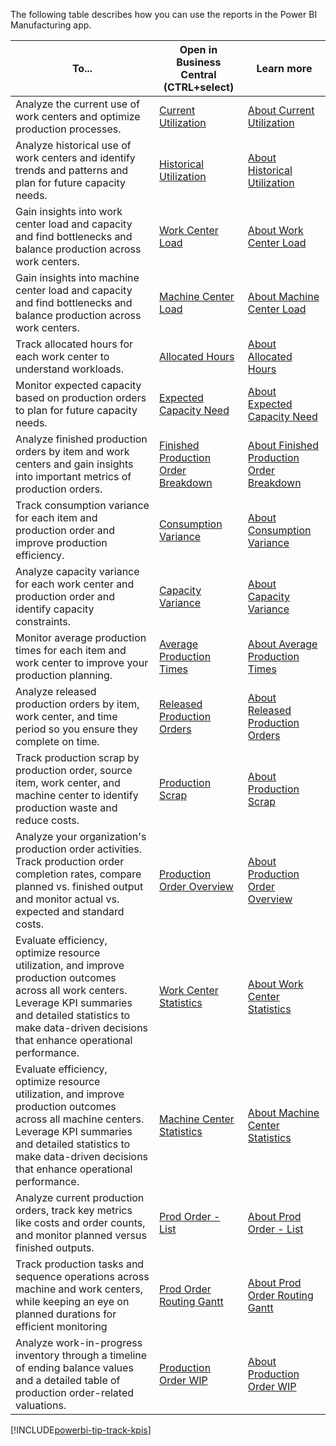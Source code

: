 The following table describes how you can use the reports in the Power BI Manufacturing app.

|To... | Open in Business Central (CTRL+select) | Learn more |
|------|---------------------------------------|----------- |
| Analyze the current use of work centers and optimize production processes. | [Current Utilization](https://businesscentral.dynamics.com?page=37040) | [About Current Utilization](../manufacturing-powerbi-current-utilization.md) |
| Analyze historical use of work centers and identify trends and patterns and plan for future capacity needs. | [Historical Utilization](https://businesscentral.dynamics.com?page=37041) | [About Historical Utilization](../manufacturing-powerbi-historical-utilization.md) |
| Gain insights into work center load and capacity and find bottlenecks and balance production across work centers. | [Work Center Load](https://businesscentral.dynamics.com?page=37042) | [About Work Center Load](../manufacturing-powerbi-work-center-load.md) |
| Gain insights into machine center load and capacity and find bottlenecks and balance production across work centers. | [Machine Center Load](https://businesscentral.dynamics.com?page=) | [About Machine Center Load](../manufacturing-powerbi-machine-center-load.md) |
| Track allocated hours for each work center to understand workloads. | [Allocated Hours](https://businesscentral.dynamics.com?page=37043) | [About Allocated Hours](../manufacturing-powerbi-allocated-hours.md) |
| Monitor expected capacity based on production orders to plan for future capacity needs. | [Expected Capacity Need](https://businesscentral.dynamics.com?page=37044) | [About Expected Capacity Need](../manufacturing-powerbi-expected-capacity-need.md) |
| Analyze finished production orders by item and work centers and gain insights into important metrics of production orders. | [Finished Production Order Breakdown](https://businesscentral.dynamics.com?page=37045) | [About Finished Production Order Breakdown](../manufacturing-powerbi-finished-production-order-breakdown.md) |
| Track consumption variance for each item and production order and improve production efficiency. | [Consumption Variance](https://businesscentral.dynamics.com?page=37046) | [About Consumption Variance](../manufacturing-powerbi-consumption-variance.md) |
| Analyze capacity variance for each work center and production order and identify capacity constraints. | [Capacity Variance](https://businesscentral.dynamics.com?page=37047) | [About Capacity Variance](../manufacturing-powerbi-capacity-variance.md) |
| Monitor average production times for each item and work center to improve your production planning. | [Average Production Times](https://businesscentral.dynamics.com?page=37048) | [About Average Production Times](../manufacturing-powerbi-average-production-times.md) |
| Analyze released production orders by item, work center, and time period so you ensure they complete on time. | [Released Production Orders](https://businesscentral.dynamics.com?page=37049) | [About Released Production Orders](../manufacturing-powerbi-released-production-orders.md) |
| Track production scrap by production order, source item, work center, and machine center to identify production waste and reduce costs. | [Production Scrap](https://businesscentral.dynamics.com?page=37055) | [About Production Scrap](../manufacturing-powerbi-production-scrap.md) |
| Analyze your organization's production order activities. Track production order completion rates, compare planned vs. finished output and monitor actual vs. expected and standard costs.  | [Production Order Overview](https://businesscentral.dynamics.com?page=) | [About Production Order Overview](../manufacturing-powerbi-production-order-overview.md) |
| Evaluate efficiency, optimize resource utilization, and improve production outcomes across all work centers. Leverage KPI summaries and detailed statistics to make data-driven decisions that enhance operational performance.| [Work Center Statistics](https://businesscentral.dynamics.com?page=) | [About Work Center Statistics](../manufacturing-powerbi-work-center-statistics.md) |
| Evaluate efficiency, optimize resource utilization, and improve production outcomes across all machine centers. Leverage KPI summaries and detailed statistics to make data-driven decisions that enhance operational performance.| [Machine Center Statistics](https://businesscentral.dynamics.com?page=) | [About Machine Center Statistics](../manufacturing-powerbi-machine-center-statistics.md) |
| Analyze current production orders, track key metrics like costs and order counts, and monitor planned versus finished outputs. | [Prod Order - List](https://businesscentral.dynamics.com?page=) | [About Prod Order - List](../manufacturing-powerbi-prod-order-list.md) |
| Track production tasks and sequence operations across machine and work centers, while keeping an eye on planned durations for efficient monitoring | [Prod Order Routing Gantt](https://businesscentral.dynamics.com?page=) | [About Prod Order Routing Gantt](../manufacturing-powerbi-prod-order-routing-gantt.md) |
| Analyze work-in-progress inventory through a timeline of ending balance values and a detailed table of production order-related valuations.| [Production Order WIP](https://businesscentral.dynamics.com?page=) | [About Production Order WIP](../manufacturing-powerbi-prod-order-wip.md) |

[!INCLUDE[powerbi-tip-track-kpis](powerbi-tip-track-kpis.md)]
